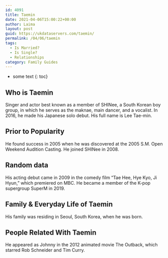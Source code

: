 ```yaml
---
id: 4091
title: Taemin
date: 2021-04-06T15:00:22+00:00
author: Laima
layout: post
guid: https://ukdataservers.com/taemin/
permalink: /04/06/taemin
tags:
  - Is Married?
  - Is Single?
  - Relationships
category: Family Guides
---
```


* some text
{: toc}


## Who is Taemin
                  
                  
                  
Singer and actor best known as a member of SHINee, a South Korean boy group, in which he serves as the maknae, main dancer, and a vocalist. In 2016, he made his Japanese solo debut. His full name is Lee Tae-min. 
                  
              
            
              
            
                
                
                
## Prior to Popularity
                  
                  
                  
He found success in 2005 when he was discovered at the 2005 S.M. Open Weekend Audition Casting. He joined SHINee in 2008.  
                  
              
            
              
            
                
                
                
## Random data
                  
                  
                  
His acting debut came in 2009 in the comedy film &#8220;Tae Hee, Hye Kyo, Ji Hyun,&#8221; which premiered on MBC. He became a member of the K-pop supergroup SuperM in 2019. 
                  
              
            
              
            
                
                
                
## Family & Everyday Life of Taemin
                  
                  
                  
His family was residing in Seoul, South Korea, when he was born. 
                  
              
            
              
            
                
                
                
## People Related With Taemin
                  
                  
                  
He appeared as Johnny in the 2012 animated movie The Outback, which starred Rob Schneider and Tim Curry. 
                  
              
            
              
            
                
              
            
              
              
            
            
              
            
          
          
          